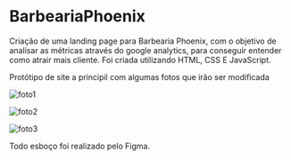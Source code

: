 # BarbeariaPhoenix
Criação de uma landing page para Barbearia Phoenix, com o objetivo de analisar as métricas através do google analytics, para conseguir entender como atrair mais cliente. Foi criada utilizando HTML, CSS E JavaScript.

Protótipo de site a principil com algumas fotos que irão ser modificada

![foto1](https://github.com/giivict/BarbeariaPhoenix/assets/155773727/a4b39925-8fd2-420e-ae6b-64a6db46a573)


![foto2](https://github.com/giivict/BarbeariaPhoenix/assets/155773727/0e6a29d4-974f-4259-8a84-d233695964cf)


![foto3](https://github.com/giivict/BarbeariaPhoenix/assets/155773727/57fbdd92-3e16-465a-9a89-a42da3125610)

Todo esboço foi realizado pelo Figma.



